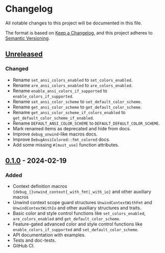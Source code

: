 # Changelog

All notable changes to this project will be documented in this file.

The format is based on [Keep a Changelog](https://keepachangelog.com/en/1.1.0/),
and this project adheres to [Semantic Versioning](https://semver.org/spec/v2.0.0.html).

## [Unreleased]
### Changed
- Rename `set_ansi_colors_enabled` to `set_colors_enabled`.
- Rename `are_ansi_colors_enabled` to `are_colors_enabled`.
- Rename `enable_ansi_colors_if_supported` to
  `enable_colors_if_supported`.
- Rename `set_ansi_color_scheme` to `set_default_color_scheme`.
- Rename `get_ansi_color_scheme` to `get_default_color_scheme`.
- Rename `get_ansi_color_scheme_if_colors_enabled` to
  `get_default_color_scheme_if_enabled`.
- Rename `DEFAULT_ANSI_COLOR_SCHEME` to `DEFAULT_DEFAULT_COLOR_SCHEME`.
- Mark renamed items as deprecated and hide from docs.
- Improve `debug_unwind`-like macros docs.
- Improve `DebugAnsiColored::fmt_colored` docs.
- Add some missing `#[must_use]` function attributes.

## [0.1.0] - 2024-02-19
### Added
- Context definition macros `{debug_|}unwind_context{_with_fmt|_with_io}`
  and other auxiliary macros
- Unwind context scope guard structures `UnwindContextWithFmt` and
  `UnwindContextWithIo` and other auxiliary structures and traits.
- Basic color and style control functions like `set_colors_enabled`,
  `are_colors_enabled` and `get_default_color_scheme`.
- Feature-gated advanced color and style control functions like
  `enable_colors_if_supported` and `set_default_color_scheme`.
- API documentation with examples.
- Tests and doc-tests.
- GitHub CI.

[Unreleased]: https://github.com/zheland/unwind-context/compare/v0.1.0...HEAD
[0.1.0]: https://github.com/zheland/unwind-context/compare/v0.0.0...v0.1.0
